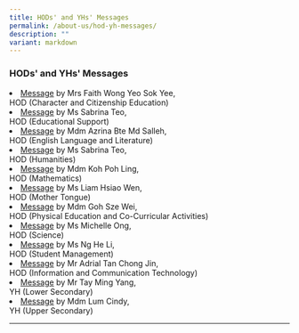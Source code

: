 ```yaml
---
title: HODs' and YHs' Messages
permalink: /about-us/hod-yh-messages/
description: ""
variant: markdown
---
```

### HODs' and YHs' Messages

<li><a href="/student-development/character-and-citizenship-edu/shhodcce/">Message</a> by Mrs Faith Wong Yeo Sok Yee, <br>HOD (Character and Citizenship Education)</li>

<li><a href="/student-development/edu-support/">Message</a> by Ms Sabrina Teo, <br>HOD (Educational Support)</li>

<li><a href="/academic-programmes/english-language-and-literature/permalink/">Message</a> by Mdm Azrina Bte Md Salleh, <br>HOD (English Language and Literature)</li>

<li><a href="/academic-programmes/humanities/hod-message">Message</a> by Ms Sabrina Teo, <br>HOD (Humanities)</li>

<li><a href="/academic-programmes/mathematics/hod-message/">Message</a> by Mdm Koh Poh Ling, <br>HOD (Mathematics)</li>

<li><a href="/academic-programmes/mother-tongue-languages/permalink/">Message</a> by Ms Liam Hsiao Wen, <br>HOD (Mother Tongue)</li>

<li><a href="/academic-programmes/physical-education/permalink/">Message</a> by Mdm Goh Sze Wei, <br>HOD (Physical Education and Co-Curricular Activities)</li>

<li><a href="/academic-programmes/science/hod-message/">Message</a> by Ms Michelle Ong, <br>HOD (Science)</li>

<li><a href="/student-development/student-management/hod-message/">Message</a> by Ms Ng He Li, <br>HOD (Student Management)</li>

<li><a href="/academic-programmes/ict/hod-message/">Message</a> by Mr Adrial Tan Chong Jin, <br>HOD (Information and Communication Technology)</li>

<li><a href="/student-development/year-head-team-message/">Message</a> by Mr Tay Ming Yang, <br>YH (Lower Secondary)</li>

<li><a href="/student-development/year-head-team-message/">Message</a> by Mdm Lum Cindy, <br>YH (Upper Secondary)</li>

<hr>